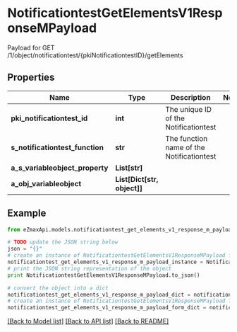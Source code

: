 # NotificationtestGetElementsV1ResponseMPayload

Payload for GET /1/object/notificationtest/{pkiNotificationtestID}/getElements

## Properties

Name | Type | Description | Notes
------------ | ------------- | ------------- | -------------
**pki_notificationtest_id** | **int** | The unique ID of the Notificationtest | 
**s_notificationtest_function** | **str** | The function name of the Notificationtest | 
**a_s_variableobject_property** | **List[str]** |  | 
**a_obj_variableobject** | **List[Dict[str, object]]** |  | 

## Example

```python
from eZmaxApi.models.notificationtest_get_elements_v1_response_m_payload import NotificationtestGetElementsV1ResponseMPayload

# TODO update the JSON string below
json = "{}"
# create an instance of NotificationtestGetElementsV1ResponseMPayload from a JSON string
notificationtest_get_elements_v1_response_m_payload_instance = NotificationtestGetElementsV1ResponseMPayload.from_json(json)
# print the JSON string representation of the object
print NotificationtestGetElementsV1ResponseMPayload.to_json()

# convert the object into a dict
notificationtest_get_elements_v1_response_m_payload_dict = notificationtest_get_elements_v1_response_m_payload_instance.to_dict()
# create an instance of NotificationtestGetElementsV1ResponseMPayload from a dict
notificationtest_get_elements_v1_response_m_payload_form_dict = notificationtest_get_elements_v1_response_m_payload.from_dict(notificationtest_get_elements_v1_response_m_payload_dict)
```
[[Back to Model list]](../README.md#documentation-for-models) [[Back to API list]](../README.md#documentation-for-api-endpoints) [[Back to README]](../README.md)


